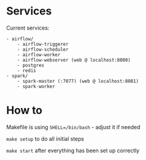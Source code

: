 
# Services

Current services:

	- airflow/
		- airflow-triggerer
		- airflow-scheduler
		- airflow-worker
		- airflow-webserver (web @ localhost:8080)
		- postgres
		- redis
	- spark/
		- spark-master (:7077) (web @ localhost:8081)
		- spark-worker


# How to

Makefile is using `SHELL=/bin/bash` - adjust it if needed

`make setup` to do all initial steps

`make start` after everything has been set up correctly
